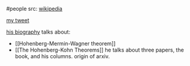 #people 
src: [wikipedia](https://en.wikipedia.org/wiki/N._David_Mermin) 

[my tweet](https://twitter.com/XinYaanZyoy/status/1562446951450558466) 
  
[his biography](https://arxiv.org/abs/2401.04711v1)  talks about:
- [[Hohenberg-Mermin-Wagner theorem]]
- [[The Hohenberg-Kohn Theorems]]
he talks about three papers, the book, and his columns. origin of arxiv.

